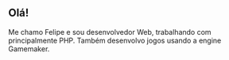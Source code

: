 ## Olá!

Me chamo Felipe e sou desenvolvedor Web, trabalhando com principalmente PHP. Também desenvolvo jogos usando a engine Gamemaker.

